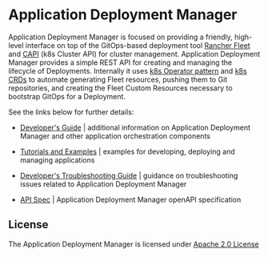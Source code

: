 <!--
SPDX-FileCopyrightText: (C) 2025 Intel Corporation
SPDX-License-Identifier: Apache-2.0
-->

# Application Deployment Manager

Application Deployment Manager is focused on providing a friendly, high-level interface on top of the GitOps-based deployment tool [Rancher Fleet] and [CAPI] (k8s Cluster API) for cluster management. Application Deployment Manager provides a simple REST API for creating and managing the lifecycle of Deployments. Internally it uses [k8s Operator pattern] and [k8s CRDs] to automate generating Fleet resources, pushing them to Git repositories, and creating the Fleet Custom Resources necessary to bootstrap GitOps for a Deployment.

See the links below for further details:

- [Developer's Guide] | additional information on Application Deployment Manager and other application orchestration components

- [Tutorials and Examples] | examples for developing, deploying and managing applications

- [Developer's Troubleshooting Guide] | guidance on troubleshooting issues related to Application Deployment Manager

- [API Spec] | Application Deployment Manager openAPI specification

## License
The Application Deployment Manager is licensed under [Apache 2.0 License]

[k8s CRDs]: https://kubernetes.io/docs/tasks/extend-kubernetes/custom-resources/custom-resource-definitions
[CAPI]: https://github.com/kubernetes-sigs/cluster-api/tree/main
[k8s Operator pattern]: https://kubernetes.io/docs/concepts/extend-kubernetes/operator
[Rancher Fleet]: https://fleet.rancher.io
[KIND]: https://sigs.k8s.io/kind

[Developer's Troubleshooting Guide]: https://docs.openedgeplatform.intel.com/edge-manage-docs/main/developer_guide/troubleshooting/app_orch.html
[Developer's Guide]: https://docs.openedgeplatform.intel.com/edge-manage-docs/main/developer_guide/app_orch/arch/key_components.html#application-deployment-manager
[API Spec]: api/spec/openapi.yaml
[Apache 2.0 License]: LICENSES/Apache-2.0.txt
[Tutorials and Examples]: https://docs.openedgeplatform.intel.com/edge-manage-docs/main/developer_guide/app_orch/tutorials/index.html
